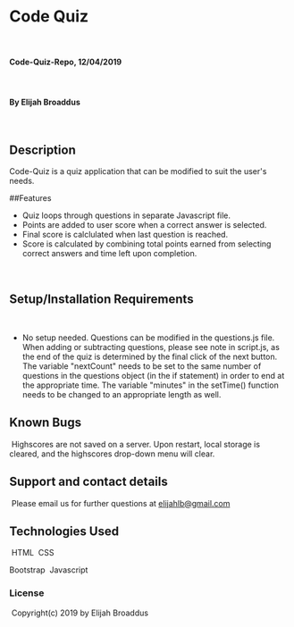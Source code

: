# Code Quiz
​
#### Code-Quiz-Repo, 12/04/2019
​
#### By Elijah Broaddus
​
## Description
Code-Quiz is a quiz application that can be modified to suit the user's needs. 

##Features
* Quiz loops through questions in separate Javascript file.
* Points are added to user score when a correct answer is selected. 
* Final score is calclulated when last question is reached. 
* Score is calculated by combining total points earned from selecting correct answers and time left upon completion.
 
​
​
## Setup/Installation Requirements
​
* No setup needed. Questions can be modified in the questions.js file. When adding or subtracting questions, please see note in script.js, as the end of the quiz is determined by the final click of the next button. The variable "nextCount" needs to be set to the same number of questions in the questions object (in the if statement) in order to end at the appropriate time. The variable "minutes" in the setTime() function needs to be changed to an appropriate length as well. 
​
​
​
## Known Bugs
​
Highscores are not saved on a server. Upon restart, local storage is cleared, and the highscores drop-down menu will clear. 
​
## Support and contact details
​
Please email us for further questions at elijahlb@gmail.com
​
## Technologies Used
​
HTML
​
CSS

Bootstrap
​
Javascript
​
​
### License
​
Copyright(c) 2019 by Elijah Broaddus

